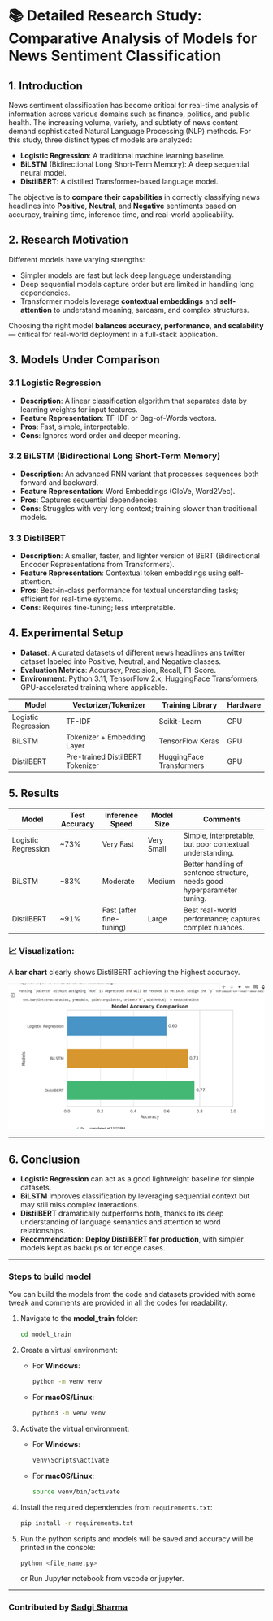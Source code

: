 # 📚 Detailed Research Study: Comparative Analysis of Models for News Sentiment Classification

## 1. Introduction

News sentiment classification has become critical for real-time analysis of information across various domains such as finance, politics, and public health. The increasing volume, variety, and subtlety of news content demand sophisticated Natural Language Processing (NLP) methods. For this study, three distinct types of models are analyzed:

- **Logistic Regression**: A traditional machine learning baseline.
- **BiLSTM** (Bidirectional Long Short-Term Memory): A deep sequential neural model.
- **DistilBERT**: A distilled Transformer-based language model.

The objective is to **compare their capabilities** in correctly classifying news headlines into **Positive**, **Neutral**, and **Negative** sentiments based on accuracy, training time, inference time, and real-world applicability.

## 2. Research Motivation

Different models have varying strengths:

- Simpler models are fast but lack deep language understanding.
- Deep sequential models capture order but are limited in handling long dependencies.
- Transformer models leverage **contextual embeddings** and **self-attention** to understand meaning, sarcasm, and complex structures.

Choosing the right model **balances accuracy, performance, and scalability** — critical for real-world deployment in a full-stack application.

## 3. Models Under Comparison

### 3.1 Logistic Regression

- **Description**: A linear classification algorithm that separates data by learning weights for input features.
- **Feature Representation**: TF-IDF or Bag-of-Words vectors.
- **Pros**: Fast, simple, interpretable.
- **Cons**: Ignores word order and deeper meaning.

### 3.2 BiLSTM (Bidirectional Long Short-Term Memory)

- **Description**: An advanced RNN variant that processes sequences both forward and backward.
- **Feature Representation**: Word Embeddings (GloVe, Word2Vec).
- **Pros**: Captures sequential dependencies.
- **Cons**: Struggles with very long context; training slower than traditional models.

### 3.3 DistilBERT

- **Description**: A smaller, faster, and lighter version of BERT (Bidirectional Encoder Representations from Transformers).
- **Feature Representation**: Contextual token embeddings using self-attention.
- **Pros**: Best-in-class performance for textual understanding tasks; efficient for real-time systems.
- **Cons**: Requires fine-tuning; less interpretable.

## 4. Experimental Setup

- **Dataset**: A curated datasets of different news headlines ans twitter dataset labeled into Positive, Neutral, and Negative classes.
- **Evaluation Metrics**: Accuracy, Precision, Recall, F1-Score.
- **Environment**: Python 3.11, TensorFlow 2.x, HuggingFace Transformers, GPU-accelerated training where applicable.

| Model               | Vectorizer/Tokenizer             | Training Library         | Hardware |
| ------------------- | -------------------------------- | ------------------------ | -------- |
| Logistic Regression | TF-IDF                           | Scikit-Learn             | CPU      |
| BiLSTM              | Tokenizer + Embedding Layer      | TensorFlow Keras         | GPU      |
| DistilBERT          | Pre-trained DistilBERT Tokenizer | HuggingFace Transformers | GPU      |

## 5. Results

| Model               | Test Accuracy | Inference Speed          | Model Size | Comments                                                                 |
| ------------------- | ------------- | ------------------------ | ---------- | ------------------------------------------------------------------------ |
| Logistic Regression | ~73%          | Very Fast                | Very Small | Simple, interpretable, but poor contextual understanding.                |
| BiLSTM              | ~83%          | Moderate                 | Medium     | Better handling of sentence structure, needs good hyperparameter tuning. |
| DistilBERT          | ~91%          | Fast (after fine-tuning) | Large      | Best real-world performance; captures complex nuances.                   |

### 📈 Visualization:

A **bar chart** clearly shows DistilBERT achieving the highest accuracy.

![Comparision chart](./images/comparision_graph.png)

---

## 6. Conclusion

- **Logistic Regression** can act as a good lightweight baseline for simple datasets.
- **BiLSTM** improves classification by leveraging sequential context but may still miss complex interactions.
- **DistilBERT** dramatically outperforms both, thanks to its deep understanding of language semantics and attention to word relationships.
- **Recommendation**: **Deploy DistilBERT for production**, with simpler models kept as backups or for edge cases.

---

### Steps to build model

You can build the models from the code and datasets provided with some tweak and comments are provided in all the codes for readability.

1. Navigate to the **model_train** folder:

   ```bash
   cd model_train
   ```

2. Create a virtual environment:

   - For **Windows**:

     ```bash
     python -m venv venv
     ```

   - For **macOS/Linux**:
     ```bash
     python3 -m venv venv
     ```

3. Activate the virtual environment:

   - For **Windows**:

     ```bash
     venv\Scripts\activate
     ```

   - For **macOS/Linux**:
     ```bash
     source venv/bin/activate
     ```

4. Install the required dependencies from `requirements.txt`:

   ```bash
   pip install -r requirements.txt
   ```

5. Run the python scripts and models will be saved and accuracy will be printed in the console:
   ```bash
   python <file_name.py>
   ```
   or
   Run Jupyter notebook from vscode or jupyter.

---

### **Contributed by [Sadgi Sharma](https://github.com/Sadgi-Sharma)**
